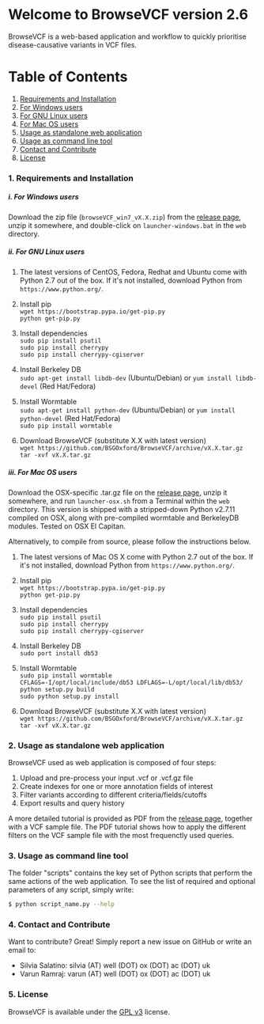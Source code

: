 Welcome to BrowseVCF version 2.6
================================

BrowseVCF is a web-based application and workflow to quickly prioritise disease-causative variants in VCF files.

# Table of Contents
1. [Requirements and Installation](#1-requirements-and-installation)  
  1. [For Windows users](#i-for-windows-users)  
  2. [For GNU Linux users](#ii-for-gnu-linux-users)  
  3. [For Mac OS users](#iii-for-mac-os-users)  
2. [Usage as standalone web application](#2-usage-as-standalone-web-application)  
3. [Usage as command line tool](#3-usage-as-command-line-tool)  
4. [Contact and Contribute](#4-contact-and-contribute)  
5. [License](#5-license)

### 1. Requirements and Installation

##### i. *For Windows users*
Download the zip file (`browseVCF_win7_vX.X.zip`) from the [release page], unzip it somewhere, and double-click on `launcher-windows.bat` in the `web` directory. 

##### ii. *For GNU Linux users*
1) The latest versions of CentOS, Fedora, Redhat and Ubuntu come with Python 2.7 out of the box. 
If it's not installed, download Python from `https://www.python.org/`.

2) Install pip  
`wget https://bootstrap.pypa.io/get-pip.py`  
`python get-pip.py`

3) Install dependencies  
`sudo pip install psutil`  
`sudo pip install cherrypy`  
`sudo pip install cherrypy-cgiserver`  

4) Install Berkeley DB  
`sudo apt-get install libdb-dev` (Ubuntu/Debian) or `yum install libdb-devel` (Red Hat/Fedora)

5) Install Wormtable  
`sudo apt-get install python-dev` (Ubuntu/Debian) or `yum install python-devel` (Red Hat/Fedora)  
`sudo pip install wormtable`

6) Download BrowseVCF (substitute X.X with latest version)  
`wget https://github.com/BSGOxford/BrowseVCF/archive/vX.X.tar.gz`  
`tar -xvf vX.X.tar.gz`

##### iii. *For Mac OS users*
Download the OSX-specific .tar.gz file on the [release page], unzip it somewhere, and run `launcher-osx.sh` from a Terminal within the `web` directory. This version is shipped with a stripped-down Python v2.7.11 compiled on OSX, along with pre-compiled wormtable and BerkeleyDB modules. Tested on OSX El Capitan.

Alternatively, to compile from source, please follow the instructions below.

1) The latest versions of Mac OS X come with Python 2.7 out of the box. 
If it's not installed, download Python from `https://www.python.org/`.

2) Install pip  
`wget https://bootstrap.pypa.io/get-pip.py`  
`python get-pip.py`

3) Install dependencies  
`sudo pip install psutil`  
`sudo pip install cherrypy`  
`sudo pip install cherrypy-cgiserver`

4) Install Berkeley DB  
`sudo port install db53`

5) Install Wormtable  
`sudo pip install wormtable`  
`CFLAGS=-I/opt/local/include/db53 LDFLAGS=-L/opt/local/lib/db53/ python setup.py build`  
`sudo python setup.py install`

6) Download BrowseVCF (substitute X.X with latest version)  
`wget https://github.com/BSGOxford/BrowseVCF/archive/vX.X.tar.gz`  
`tar -xvf vX.X.tar.gz`

### 2. Usage as standalone web application
BrowseVCF used as web application is composed of four steps:

1) Upload and pre-process your input .vcf or .vcf.gz file  
2) Create indexes for one or more annotation fields of interest  
3) Filter variants according to different criteria/fields/cutoffs  
4) Export results and query history

A more detailed tutorial is provided as PDF from the [release page], together with a VCF sample file. The PDF tutorial shows how to apply the different filters on the VCF sample file with the most frequenctly used queries.

### 3. Usage as command line tool
The folder "scripts" contains the key set of Python scripts that perform the same actions of the web application. To see the list of required and optional parameters of any script, simply write:

```sh
$ python script_name.py --help
```

### 4. Contact and Contribute
Want to contribute? Great! Simply report a new issue on GitHub or write an email to:
- Silvia Salatino: silvia (AT) well (DOT) ox (DOT) ac (DOT) uk
- Varun Ramraj: varun (AT) well (DOT) ox (DOT) ac (DOT) uk

### 5. License
BrowseVCF is available under the [GPL v3] license.

   [GPL v3]: http://www.gnu.org/licenses/gpl-3.0.en.html
   [release page]: https://github.com/BSGOxford/BrowseVCF/releases

